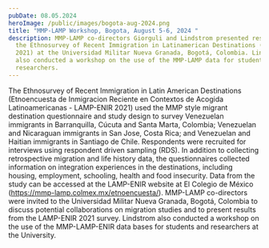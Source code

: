 ```yaml
---
pubDate: 08.05.2024
heroImage: /public/images/bogota-aug-2024.png
title: "MMP-LAMP Workshop, Bogota, August 5-6, 2024 "
description: MMP-LAMP co-directors Giorguli and Lindstrom presented results from
  the Ethnosurvey of Recent Immigration in Latinamerican Destinations (LAMP-ENIR
  2021) at the Universidad Militar Nueva Granada, Bogotá, Colombia. Lindstrom
  also conducted a workshop on the use of the MMP-LAMP data for students and
  researchers.
---
```

The Ethnosurvey of Recent Immigration in Latin American Destinations (Etnoencuesta de Inmigracion Reciente en Contextos de Acogida Latinoamericanas - LAMP-ENIR 2021) used the MMP style migrant destination questionnaire and study design to survey Venezuelan immigrants in Barranquilla, Cúcuta and Santa Marta, Colombia; Venezuelan and Nicaraguan immigrants in San Jose, Costa Rica; and Venezuelan and Haitian immigrants in Santiago de Chile. Respondents were recruited for interviews using respondent driven sampling (RDS). In addition to collecting retrospective migration and life history data, the questionnaires collected information on integration experiences in the destinations, including housing, employment, schooling, health and food insecurity. Data from the study can be accessed at the LAMP-ENIR website at El Colegio de México (<https://mmp-lamp.colmex.mx/etnoencuesta/>). MMP-LAMP co-directors were invited to the Universidad Militar Nueva Granada, Bogotá, Colombia to discuss potential collaborations on migration studies and to present results from the LAMP-ENIR 2021 survey. Lindstrom also conducted a workshop on the use of the MMP-LAMP-ENIR data bases for students and researchers at the University.
